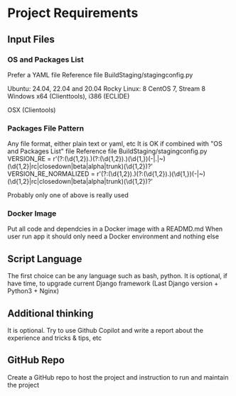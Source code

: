 # Project Requirements

## Input Files
### OS and Packages List
Prefer a YAML file
Reference file BuildStaging/stagingconfig.py

Ubuntu: 
  24.04, 22.04 and 20.04
Rocky Linux:
  8
CentOS 
  7, Stream 8
Windows
  x64 (Clienttools), i386 (ECLIDE)

OSX (Clientools)

### Packages File Pattern
Any file format, either plain text or yaml, etc
It is OK if combined with "OS and Packages List" file
Reference file BuildStaging/stagingconfig.py
VERSION_RE = r'(?:(\d{1,2})\.)(?:(\d{1,2})\.)(\d{1,})(\-|\.|\~)(\d{1,2}|rc|closedown|beta|alpha|trunk)(\d{1,2})?'
VERSION_RE_NORMALIZED = r'(?:(\d{1,2})\.)(?:(\d{1,2})\.)(\d{1,})(\-|\~)(\d{1,2}|rc|closedown|beta|alpha|trunk)(\d{1,2})?'

Probably only one of above is really used

### Docker Image
Put all code and dependcies in a Docker image with a READMD.md
When user run app it should only need a Docker environment and nothing else

## Script Language
The first choice can be any language such as bash, python.
It is optional, if have time, to upgrade current Django framework (Last Django version + Python3 + Nginx)

## Additional thinking
It is optional. Try to use Github Copilot and write a report about the experience and tricks & tips, etc

## GitHub Repo
Create a GitHub repo to host the project and instruction to run and maintain the project
